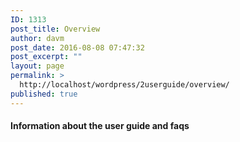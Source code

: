 ```yaml
---
ID: 1313
post_title: Overview
author: davm
post_date: 2016-08-08 07:47:32
post_excerpt: ""
layout: page
permalink: >
  http://localhost/wordpress/2userguide/overview/
published: true
---
```

<h4>Information about the user guide and faqs</h4>